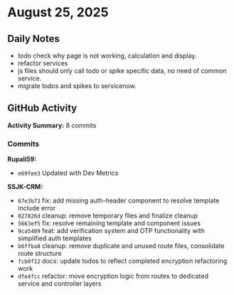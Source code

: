 # August 25, 2025

## Daily Notes

- todo check why page is not working, calculation and display.
- refactor services
- js files should only call todo or spike specific data, no need of common service.
- migrate todos and spikes to servicenow.


## GitHub Activity

**Activity Summary:** 8 commits

### Commits


**Rupali59:**
- `e69fee3` Updated with Dev Metrics

**SSJK-CRM:**
- `67e3b73` fix: add missing auth-header component to resolve template include error
- `027826d` cleanup: remove temporary files and finalize cleanup
- `5663ef5` fix: resolve remaining template and component issues
- `9ca5409` feat: add verification system and OTP functionality with simplified auth templates
- `b6ffba8` cleanup: remove duplicate and unused route files, consolidate route structure
- `fcb0f12` docs: update todos to reflect completed encryption refactoring work
- `dfe4fcc` refactor: move encryption logic from routes to dedicated service and controller layers
